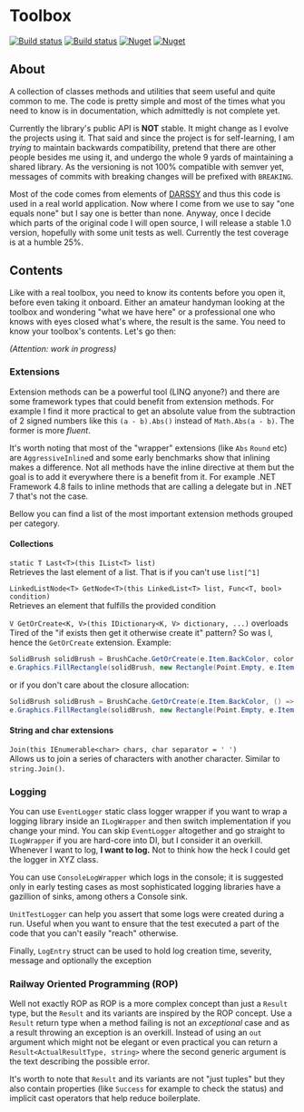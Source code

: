 # Toolbox

[![Build status](https://ci.appveyor.com/api/projects/status/73usvufg8c3a0csq/branch/master?svg=true&passingText=master%20-%20OK&failingText=master%20-%20FAILED&pendingText=master%20-%20PENDING)](https://ci.appveyor.com/project/adamstyl/toolbox/branch/master)
[![Build status](https://ci.appveyor.com/api/projects/status/73usvufg8c3a0csq/branch/develop?svg=true&passingText=dev%20-%20OK&failingText=dev%20-%20FAILED&pendingText=dev%20-%20PENDING)](https://ci.appveyor.com/project/adamstyl/toolbox/branch/develop)
[![Nuget](https://img.shields.io/nuget/v/MmiSoft.Core?label=Toolbox)](https://www.nuget.org/packages/MmiSoft.Core/)
[![Nuget](https://img.shields.io/nuget/v/MmiSoft.Core.System?label=Index%20Api)](https://www.nuget.org/packages/MmiSoft.Core.System/)

## About
A collection of classes methods and utilities that seem useful and quite common to me. The code is pretty simple and most of the times what you need to know is in documentation, which admittedly is not complete yet.

Currently the library's public API is **NOT** stable. It might change as I evolve the projects using it. That said and since the project is for self-learning, I am _trying_ to maintain backwards compatibility, pretend that there are other people besides me using it, and undergo the whole 9 yards of maintaining a shared library. As the versioning is not 100% compatible with semver yet, messages of commits with breaking changes will be prefixed with `BREAKING`.

Most of the code comes from elements of [DARSSY](http://darssy.com) and thus this code is used in a real world application. Now where I come from we use to say "one equals none" but I say one is better than none. Anyway, once I decide which parts of the original code I will open source, I will release a stable 1.0 version, hopefully with some unit tests as well. Currently the test coverage is at a humble 25%.

## Contents
Like with a real toolbox, you need to know its contents before you open it, before even taking it onboard. Either an amateur handyman looking at the toolbox and wondering "what we have here" or a professional one who knows with eyes closed what's where, the result is the same. You need to know your toolbox's contents. Let's go then:

_(Attention: work in progress)_

### Extensions

Extension methods can be a powerful tool (LINQ anyone?) and there are some framework types that could benefit from extension methods. For example I find it more practical to get an absolute value from the subtraction of 2 signed numbers like this `(a - b).Abs()` instead of `Math.Abs(a - b)`. The former is more _fluent_.

It's worth noting that most of the "wrapper" extensions (like `Abs` `Round` etc) are `AggressiveInline`d and some early benchmarks show that inlining makes a difference. Not all methods have the inline directive at them but the goal is to add it everywhere there is a benefit from it. For example .NET Framework 4.8 fails to inline methods that are calling a delegate but in .NET 7 that's not the case.

Bellow you can find a list of the most important extension methods grouped per category.

#### Collections

`static T Last<T>(this IList<T> list)`<br/>
Retrieves the last element of a list. That is if you can't use `list[^1]`

`LinkedListNode<T> GetNode<T>(this LinkedList<T> list, Func<T, bool> condition)`<br/>
Retrieves an element that fulfills the provided condition

`V GetOrCreate<K, V>(this IDictionary<K, V> dictionary, ...)` overloads<br/>
Tired of the "if exists then get it otherwise create it" pattern? So was I, hence the `GetOrCreate` extension. Example:
```csharp
SolidBrush solidBrush = BrushCache.GetOrCreate(e.Item.BackColor, color => new SolidBrush(color));
e.Graphics.FillRectangle(solidBrush, new Rectangle(Point.Empty, e.Item.Size));
```
or if you don't care about the closure allocation:

```csharp
SolidBrush solidBrush = BrushCache.GetOrCreate(e.Item.BackColor, () => new SolidBrush(e.Item.BackColor));
e.Graphics.FillRectangle(solidBrush, new Rectangle(Point.Empty, e.Item.Size));
```

#### String and char extensions

`Join(this IEnumerable<char> chars, char separator = ' ')`<br/>Allows us to join a series of characters with another character. Similar to `string.Join()`.

### Logging
You can use `EventLogger` static class logger wrapper if you want to wrap a logging library inside an `ILogWrapper` and then switch implementation if you change your mind. You can skip `EventLogger` altogether and go straight to `ILogWrapper` if you are hard-core into DI, but I consider it an overkill. Whenever I want to log, **I want to log.** Not to think how the heck I could get the logger in XYZ class.

You can use `ConsoleLogWrapper` which logs in the console; it is suggested only in early testing cases as most sophisticated logging libraries have a gazillion of sinks, among others a Console sink.

`UnitTestLogger` can help you assert that some logs were created during a run. Useful when you want to ensure that the test executed a part of the code that you can't easily "reach" otherwise. 

Finally, `LogEntry` struct can be used to hold log creation time, severity, message and optionally the exception

### Railway Oriented Programming (ROP)
Well not exactly ROP as ROP is a more complex concept than just a `Result` type, but the `Result` and its variants are inspired by the ROP concept. Use a `Result` return type when a method failing is not an _exceptional_ case and as a result throwing an exception is an overkill. Instead of using an `out` argument which might not be elegant or even practical you can return a `Result<ActualResultType, string>` where the second generic argument is the text describing the possible error.

It's worth to note that `Result` and its variants are not "just tuples" but they also contain properties (like `Success` for example to check the status) and implicit cast operators that help reduce boilerplate.
